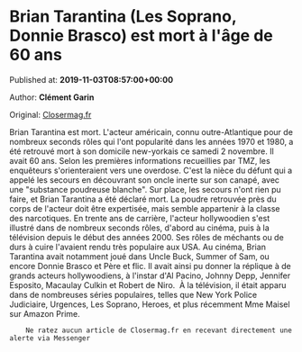 
# Brian Tarantina (Les Soprano, Donnie Brasco) est mort à l'âge de 60 ans

Published at: **2019-11-03T08:57:00+00:00**

Author: **Clément Garin**

Original: [Closermag.fr](https://www.closermag.fr/people/brian-tarantina-les-soprano-donnie-brasco-est-mort-a-l-age-de-60-ans-1043545)

Brian Tarantina est mort. L'acteur américain, connu outre-Atlantique pour de nombreux seconds rôles qui l'ont popularité dans les années 1970 et 1980, a été retrouvé mort à son domicile new-yorkais ce samedi 2 novembre. Il avait 60 ans. Selon les premières informations recueillies par TMZ, les enquêteurs s'orienteraient vers une overdose. C'est la nièce du défunt qui a appelé les secours en découvrant son oncle inerte sur son canapé, avec une "substance poudreuse blanche".
Sur place, les secours n'ont rien pu faire, et Brian Tarantina a été déclaré mort. La poudre retrouvée près du corps de l'acteur doit être expertisée, mais semble appartenir à la classe des narcotiques. En trente ans de carrière, l'acteur hollywoodien s'est illustré dans de nombreux seconds rôles, d'abord au cinéma, puis à la télévision depuis le début des années 2000. Ses rôles de méchants ou de durs à cuire l'avaient rendu très populaire aux USA.
Au cinéma, Brian Tarantina avait notamment joué dans Uncle Buck, Summer of Sam, ou encore Donnie Brasco et Père et flic. Il avait ainsi pu donner la réplique à de grands acteurs hollywoodiens, à l'instar d'Al Pacino, Johnny Depp, Jennifer Esposito, Macaulay Culkin et Robert de Niro.  À la télévision, il était apparu dans de nombreuses séries populaires, telles que New York Police Judiciaire, Urgences, Les Soprano, Heroes, et plus récemment Mme Maisel sur Amazon Prime.

        Ne ratez aucun article de Closermag.fr en recevant directement une alerte via Messenger
      
